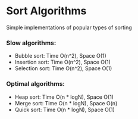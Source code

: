 # Sort Algorithms
Simple implementations of popular types of sorting

### Slow algorithms:
- Bubble sort: Time O(n^2), Space O(1)
- Insertion sort: Time O(n^2), Space O(1)
- Selection sort: Time O(n^2), Space O(1)

### Optimal algorithms:
- Heap sort: Time O(n * logN), Space O(1)
- Merge sort: Time O(n * logN), Space O(n)
- Quick sort: Time O(n * logN), Space O(1)
